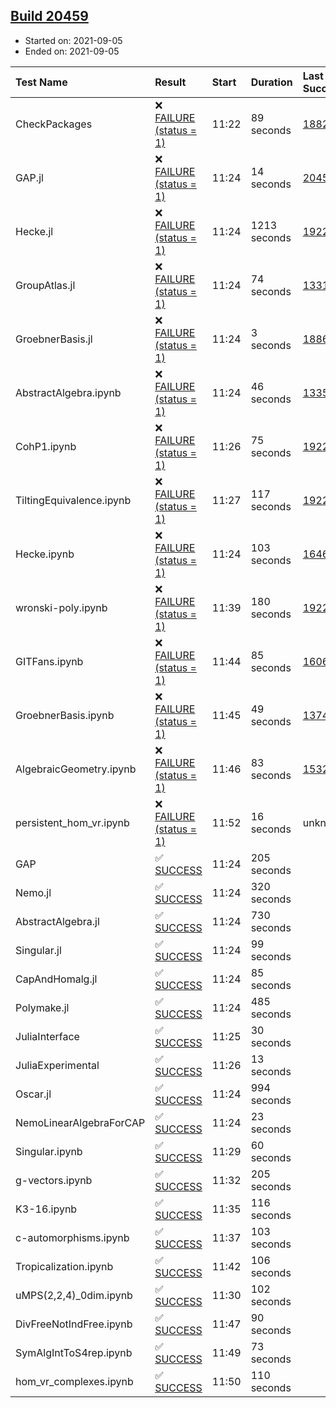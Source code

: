 ## [Build 20459](https://oscarci.mathematik.uni-kl.de/job/oscar/20459/)

* Started on: 2021-09-05
* Ended on: 2021-09-05

| Test Name    | Result | Start | Duration | Last Success | First Failure |
|:-------------|:-------|:------|:---------|:-------------|:--------------|
| CheckPackages | ❌ [FAILURE (status = 1)](https://oscarci.mathematik.uni-kl.de/job/oscar/20459/artifact/logs/build-20459/CheckPackages.log) | 11:22 | 89 seconds | [18822](https://oscarci.mathematik.uni-kl.de/job/oscar/18822/) | [18823](https://oscarci.mathematik.uni-kl.de/job/oscar/18823/) |
| GAP.jl | ❌ [FAILURE (status = 1)](https://oscarci.mathematik.uni-kl.de/job/oscar/20459/artifact/logs/build-20459/GAP.jl.log) | 11:24 | 14 seconds | [20458](https://oscarci.mathematik.uni-kl.de/job/oscar/20458/) | [20459](https://oscarci.mathematik.uni-kl.de/job/oscar/20459/) |
| Hecke.jl | ❌ [FAILURE (status = 1)](https://oscarci.mathematik.uni-kl.de/job/oscar/20459/artifact/logs/build-20459/Hecke.jl.log) | 11:24 | 1213 seconds | [19222](https://oscarci.mathematik.uni-kl.de/job/oscar/19222/) | [20152](https://oscarci.mathematik.uni-kl.de/job/oscar/20152/) |
| GroupAtlas.jl | ❌ [FAILURE (status = 1)](https://oscarci.mathematik.uni-kl.de/job/oscar/20459/artifact/logs/build-20459/GroupAtlas.jl.log) | 11:24 | 74 seconds | [13311](https://oscarci.mathematik.uni-kl.de/job/oscar/13311/) | [13312](https://oscarci.mathematik.uni-kl.de/job/oscar/13312/) |
| GroebnerBasis.jl | ❌ [FAILURE (status = 1)](https://oscarci.mathematik.uni-kl.de/job/oscar/20459/artifact/logs/build-20459/GroebnerBasis.jl.log) | 11:24 | 3 seconds | [18864](https://oscarci.mathematik.uni-kl.de/job/oscar/18864/) | [18865](https://oscarci.mathematik.uni-kl.de/job/oscar/18865/) |
| AbstractAlgebra.ipynb | ❌ [FAILURE (status = 1)](https://oscarci.mathematik.uni-kl.de/job/oscar/20459/artifact/logs/build-20459/AbstractAlgebra.ipynb.log) | 11:24 | 46 seconds | [13355](https://oscarci.mathematik.uni-kl.de/job/oscar/13355/) | [13356](https://oscarci.mathematik.uni-kl.de/job/oscar/13356/) |
| CohP1.ipynb | ❌ [FAILURE (status = 1)](https://oscarci.mathematik.uni-kl.de/job/oscar/20459/artifact/logs/build-20459/CohP1.ipynb.log) | 11:26 | 75 seconds | [19222](https://oscarci.mathematik.uni-kl.de/job/oscar/19222/) | [20152](https://oscarci.mathematik.uni-kl.de/job/oscar/20152/) |
| TiltingEquivalence.ipynb | ❌ [FAILURE (status = 1)](https://oscarci.mathematik.uni-kl.de/job/oscar/20459/artifact/logs/build-20459/TiltingEquivalence.ipynb.log) | 11:27 | 117 seconds | [19222](https://oscarci.mathematik.uni-kl.de/job/oscar/19222/) | [20152](https://oscarci.mathematik.uni-kl.de/job/oscar/20152/) |
| Hecke.ipynb | ❌ [FAILURE (status = 1)](https://oscarci.mathematik.uni-kl.de/job/oscar/20459/artifact/logs/build-20459/Hecke.ipynb.log) | 11:24 | 103 seconds | [16463](https://oscarci.mathematik.uni-kl.de/job/oscar/16463/) | [16464](https://oscarci.mathematik.uni-kl.de/job/oscar/16464/) |
| wronski-poly.ipynb | ❌ [FAILURE (status = 1)](https://oscarci.mathematik.uni-kl.de/job/oscar/20459/artifact/logs/build-20459/wronski-poly.ipynb.log) | 11:39 | 180 seconds | [19222](https://oscarci.mathematik.uni-kl.de/job/oscar/19222/) | [20152](https://oscarci.mathematik.uni-kl.de/job/oscar/20152/) |
| GITFans.ipynb | ❌ [FAILURE (status = 1)](https://oscarci.mathematik.uni-kl.de/job/oscar/20459/artifact/logs/build-20459/GITFans.ipynb.log) | 11:44 | 85 seconds | [16068](https://oscarci.mathematik.uni-kl.de/job/oscar/16068/) | [16069](https://oscarci.mathematik.uni-kl.de/job/oscar/16069/) |
| GroebnerBasis.ipynb | ❌ [FAILURE (status = 1)](https://oscarci.mathematik.uni-kl.de/job/oscar/20459/artifact/logs/build-20459/GroebnerBasis.ipynb.log) | 11:45 | 49 seconds | [13748](https://oscarci.mathematik.uni-kl.de/job/oscar/13748/) | [13749](https://oscarci.mathematik.uni-kl.de/job/oscar/13749/) |
| AlgebraicGeometry.ipynb | ❌ [FAILURE (status = 1)](https://oscarci.mathematik.uni-kl.de/job/oscar/20459/artifact/logs/build-20459/AlgebraicGeometry.ipynb.log) | 11:46 | 83 seconds | [15322](https://oscarci.mathematik.uni-kl.de/job/oscar/15322/) | [15323](https://oscarci.mathematik.uni-kl.de/job/oscar/15323/) |
| persistent_hom_vr.ipynb | ❌ [FAILURE (status = 1)](https://oscarci.mathematik.uni-kl.de/job/oscar/20459/artifact/logs/build-20459/persistent_hom_vr.ipynb.log) | 11:52 | 16 seconds | unknown | unknown |
| GAP | ✅ [SUCCESS](https://oscarci.mathematik.uni-kl.de/job/oscar/20459/artifact/logs/build-20459/GAP.log) | 11:24 | 205 seconds |  |  |
| Nemo.jl | ✅ [SUCCESS](https://oscarci.mathematik.uni-kl.de/job/oscar/20459/artifact/logs/build-20459/Nemo.jl.log) | 11:24 | 320 seconds |  |  |
| AbstractAlgebra.jl | ✅ [SUCCESS](https://oscarci.mathematik.uni-kl.de/job/oscar/20459/artifact/logs/build-20459/AbstractAlgebra.jl.log) | 11:24 | 730 seconds |  |  |
| Singular.jl | ✅ [SUCCESS](https://oscarci.mathematik.uni-kl.de/job/oscar/20459/artifact/logs/build-20459/Singular.jl.log) | 11:24 | 99 seconds |  |  |
| CapAndHomalg.jl | ✅ [SUCCESS](https://oscarci.mathematik.uni-kl.de/job/oscar/20459/artifact/logs/build-20459/CapAndHomalg.jl.log) | 11:24 | 85 seconds |  |  |
| Polymake.jl | ✅ [SUCCESS](https://oscarci.mathematik.uni-kl.de/job/oscar/20459/artifact/logs/build-20459/Polymake.jl.log) | 11:24 | 485 seconds |  |  |
| JuliaInterface | ✅ [SUCCESS](https://oscarci.mathematik.uni-kl.de/job/oscar/20459/artifact/logs/build-20459/JuliaInterface.log) | 11:25 | 30 seconds |  |  |
| JuliaExperimental | ✅ [SUCCESS](https://oscarci.mathematik.uni-kl.de/job/oscar/20459/artifact/logs/build-20459/JuliaExperimental.log) | 11:26 | 13 seconds |  |  |
| Oscar.jl | ✅ [SUCCESS](https://oscarci.mathematik.uni-kl.de/job/oscar/20459/artifact/logs/build-20459/Oscar.jl.log) | 11:24 | 994 seconds |  |  |
| NemoLinearAlgebraForCAP | ✅ [SUCCESS](https://oscarci.mathematik.uni-kl.de/job/oscar/20459/artifact/logs/build-20459/NemoLinearAlgebraForCAP.log) | 11:24 | 23 seconds |  |  |
| Singular.ipynb | ✅ [SUCCESS](https://oscarci.mathematik.uni-kl.de/job/oscar/20459/artifact/logs/build-20459/Singular.ipynb.log) | 11:29 | 60 seconds |  |  |
| g-vectors.ipynb | ✅ [SUCCESS](https://oscarci.mathematik.uni-kl.de/job/oscar/20459/artifact/logs/build-20459/g-vectors.ipynb.log) | 11:32 | 205 seconds |  |  |
| K3-16.ipynb | ✅ [SUCCESS](https://oscarci.mathematik.uni-kl.de/job/oscar/20459/artifact/logs/build-20459/K3-16.ipynb.log) | 11:35 | 116 seconds |  |  |
| c-automorphisms.ipynb | ✅ [SUCCESS](https://oscarci.mathematik.uni-kl.de/job/oscar/20459/artifact/logs/build-20459/c-automorphisms.ipynb.log) | 11:37 | 103 seconds |  |  |
| Tropicalization.ipynb | ✅ [SUCCESS](https://oscarci.mathematik.uni-kl.de/job/oscar/20459/artifact/logs/build-20459/Tropicalization.ipynb.log) | 11:42 | 106 seconds |  |  |
| uMPS(2,2,4)_0dim.ipynb | ✅ [SUCCESS](https://oscarci.mathematik.uni-kl.de/job/oscar/20459/artifact/logs/build-20459/uMPS-2-2-4-_0dim.ipynb.log) | 11:30 | 102 seconds |  |  |
| DivFreeNotIndFree.ipynb | ✅ [SUCCESS](https://oscarci.mathematik.uni-kl.de/job/oscar/20459/artifact/logs/build-20459/DivFreeNotIndFree.ipynb.log) | 11:47 | 90 seconds |  |  |
| SymAlgIntToS4rep.ipynb | ✅ [SUCCESS](https://oscarci.mathematik.uni-kl.de/job/oscar/20459/artifact/logs/build-20459/SymAlgIntToS4rep.ipynb.log) | 11:49 | 73 seconds |  |  |
| hom_vr_complexes.ipynb | ✅ [SUCCESS](https://oscarci.mathematik.uni-kl.de/job/oscar/20459/artifact/logs/build-20459/hom_vr_complexes.ipynb.log) | 11:50 | 110 seconds |  |  |
